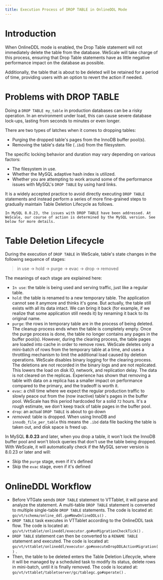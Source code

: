 ```yaml
---
title: Execution Process of DROP TABLE in OnlineDDL Mode
---
```


# Introduction

When OnlineDDL mode is enabled, the Drop Table statement will not immediately delete the table from the database. WeScale will take charge of this process, ensuring that Drop Table statements have as little negative performance impact on the database as possible.

Additionally, the table that is about to be deleted will be retained for a period of time, providing users with an option to revert the action if needed.

# Problems with DROP TABLE

Doing a `DROP TABLE my_table` in production databases can be a risky operation. In an environment under load, this can cause severe database lock-ups, lasting from seconds to minutes or even longer.

There are two types of latches when it comes to dropping tables:

- Purging the dropped table's pages from the InnoDB buffer pool(s).
- Removing the table's data file (`.ibd`) from the filesystem.

The specific locking behavior and duration may vary depending on various factors:

- The filesystem in use.
- Whether the MySQL adaptive hash index is utilized.
- Whether you are attempting to work around some of the performance issues with MySQL's `DROP TABLE` by using hard links.

It is a widely accepted practice to avoid directly executing `DROP TABLE` statements and instead perform a series of more fine-grained steps to gradually maintain Table Deletion Lifecycle as follows.

`In MySQL 8.0.23, the issues with DROP TABLE have been addressed. At WeScale, our course of action is determined by the MySQL version. See below for more details.`

# Table Deletion Lifecycle

During the execution of `DROP TABLE` in WeScale, table's state changes in the following sequence of stages:

> in use -> hold -> purge -> evac -> drop -> removed
>

The meanings of each stage are explained here:

- `In use`: the table is being used and serving traffic, just like a regular table.
- `hold`: the table is renamed to a new temporary table. The application cannot see it anymore and thinks it's gone. But actually, the table still exists with all its data intact. We can bring it back (for example, if we realize that some application still needs it) by renaming it back to its original name.
- `purge`: the rows in temporary table are in the process of being deleted. The cleanup process ends when the table is completely empty. Once the purge process is done, the table no longer contains any pages in the buffer pool(s). However, during the clearing process, the table pages are loaded into cache in order to remove rows. WeScale deletes only a mini-batch of rows from the temporary table at a time, and uses a throttling mechanism to limit the additional load caused by deletion operations. WeScale disables binary logging for the clearing process. The deletions are not recorded in the binary logs and are not replicated. This lowers the load on disk IO, network, and replication delay. The data is not cleared on the replicas. Experience has shown that removing a table with data on a replica has a smaller impact on performance compared to the primary, and the tradeoff is worth it.
- `evac`: a chill time where we expect the regular production traffic to slowly peace out from the (now inactive) table's pages in the buffer pool. WeScale has this period hardcoded for a solid `72` hours. It's a rough estimate, we don't keep track of table pages in the buffer pool.
- `drop`: an actual `DROP TABLE` is about to go down
- *removed*: table is dropped. When using InnoDB and `innodb_file_per_table` this means the `.ibd` data file backing the table is taken out, and disk space is freed up.

In MySQL **8.0.23** and later, when you drop a table, it won't lock the InnoDB buffer pool and won't block queries that don't use the table being dropped. With WeScale, it will automatically check if the MySQL server version is 8.0.23 or later and will:

- Skip the `purge` stage, even if it's defined
- Skip the `evac` stage, even if it's defined

# OnlineDDL Workflow

- Before VTGate sends `DROP TABLE` statement to VTTablet, it will parse and analyze the statement. A multi-table `DROP TABLE` statement is converted to multiple single-table `DROP TABLE` statements. The code is located at: `go/vt/schema/online_ddl.go#NewOnlineDDLs()` .
- `DROP TABLE` task executes in VTTablet according to the OnlineDDL task flow. The code is located at: `go/vt/vttablet/onlineddl/executor.go#onMigrationCheckTick()` .
- `DROP TABLE` statement can then be converted to a `RENAME TABLE` statement and executed. The code is located at: `go/vt/vttablet/onlineddl/executor.go#executeDropDDLActionMigration()` .
- Then, the table to be deleted enters the Table Deletion Lifecycle, where it will be managed by a scheduled task to modify its status, delete rows in mini-batch, until it is finally removed. The code is located at: `go/vt/vttablet/tabletserver/gc/tablegc.go#operate()` .
